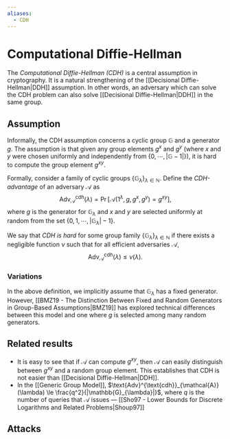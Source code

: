 ```yaml
---
aliases:
  - CDH
---
```

# Computational Diffie-Hellman
The *Computational Diffie-Hellman (CDH)* is a central assumption in cryptography. It is a natural strengthening of the [[Decisional Diffie-Hellman|DDH]] assumption. In other words, an adversary which can solve the CDH problem can also solve [[Decisional Diffie-Hellman|DDH]] in the same group.

## Assumption
Informally, the CDH assumption concerns a cyclic group $\mathbb{G}$ and a generator $g$. The assumption is that given any group elements $g^x$ and $g^y$ (where $x$ and $y$ were chosen uniformly and independently from $\{0, \cdots, |\mathbb{G} - 1|\}$), it is hard to compute the group element $g^{xy}$.

Formally, consider a family of cyclic groups $\{\mathbb{G}_{\lambda}\}_{\lambda \in \mathbb{N}}$. Define the *CDH-advantage* of an adversary $\mathcal{A}$ as $$\text{Adv}^{\text{cdh}}_{\mathcal{A}}(\lambda) = \Pr[\mathcal{A}(1^{\lambda},g,g^x, g^y)=g^{xy}],$$ where $g$ is the generator for $\mathbb{G}_{\lambda}$ and $x$ and $y$ are selected uniformly at random from the set $\{0, 1, \cdots, |\mathbb{G}_{\lambda}| - 1\}$.

We say that *CDH is hard* for some group family $\{\mathbb{G}_{\lambda}\}_{\lambda \in \mathbb{N}}$ if there exists a negligible function $\nu$ such that for all efficient adversaries $\mathcal{A}$, $$\text{Adv}^{\text{cdh}}_{\mathcal{A}}(\lambda) \le \nu(\lambda).$$

### Variations
In the above definition, we implicitly assume that $\mathbb{G}_{\lambda}$ has a fixed generator. However, [[BMZ19 - The Distinction Between Fixed and Random Generators in Group-Based Assumptions|BMZ19]] has explored technical differences between this model and one where $g$ is selected among many random generators.

## Related results
- It is easy to see that if $\mathcal{A}$ can compute $g^{xy}$, then $\mathcal{A}$ can easily distinguish between $g^{xy}$ and a random group element. This establishes that CDH is not easier than [[Decisional Diffie-Hellman|DDH]].
- In the [[Generic Group Model]], $\text{Adv}^{\text{cdh}}_{\mathcal{A}}(\lambda) \le \frac{q^2}{|\mathbb{G}_{\lambda}|}$, where $q$ is the number of queries that $\mathcal{A}$ issues — [[Sho97 - Lower Bounds for Discrete Logarithms and Related Problems|Shoup97]]

## Attacks
